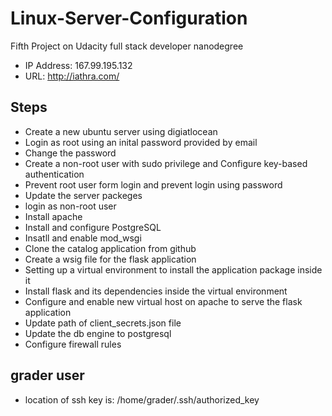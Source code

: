 # Linux-Server-Configuration
Fifth Project on Udacity full stack developer nanodegree


* IP Address: 167.99.195.132
* URL: http://iathra.com/

## Steps
- Create a new ubuntu server using digiatlocean
- Login as root using an inital password provided by email
- Change the password
- Create a non-root user with sudo privilege and Configure key-based authentication
- Prevent root user form login and prevent login using password
- Update the server packeges
- login as non-root user
- Install apache
- Install and configure PostgreSQL
- Insatll and enable mod_wsgi
- Clone the catalog application from github
- Create a wsig file for the flask application
- Setting up a virtual environment to install the application package inside it
- Install flask and its dependencies inside the virtual environment
- Configure and enable new virtual host on apache to serve the flask application
- Update path of client_secrets.json file
- Update the db engine to postgresql
- Configure firewall rules

## grader user
- location of ssh key is: /home/grader/.ssh/authorized_key

